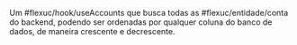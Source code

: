 Um #flexuc/hook/useAccounts que busca todas as #flexuc/entidade/conta do backend, podendo ser ordenadas por qualquer coluna do banco de dados, de maneira crescente e decrescente. 